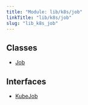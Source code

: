 ```yaml
---
title: "Module: lib/k8s/job"
linkTitle: "lib/k8s/job"
slug: "lib_k8s_job"
---
```


## Classes

- [Job](../classes/lib_k8s_job.Job.md)

## Interfaces

- [KubeJob](../interfaces/lib_k8s_job.KubeJob.md)
